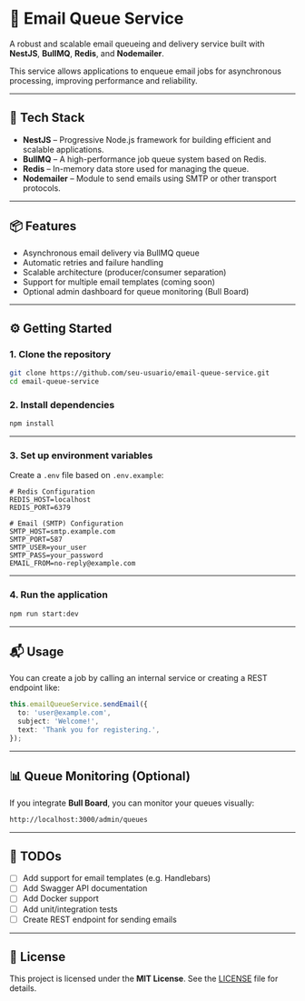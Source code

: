 # 📧 Email Queue Service

A robust and scalable email queueing and delivery service built with **NestJS**, **BullMQ**, **Redis**, and **Nodemailer**.

This service allows applications to enqueue email jobs for asynchronous processing, improving performance and reliability.

---

## 🚀 Tech Stack

- **NestJS** – Progressive Node.js framework for building efficient and scalable applications.
- **BullMQ** – A high-performance job queue system based on Redis.
- **Redis** – In-memory data store used for managing the queue.
- **Nodemailer** – Module to send emails using SMTP or other transport protocols.

---

## 📦 Features

- Asynchronous email delivery via BullMQ queue
- Automatic retries and failure handling
- Scalable architecture (producer/consumer separation)
- Support for multiple email templates (coming soon)
- Optional admin dashboard for queue monitoring (Bull Board)

---

## ⚙️ Getting Started

### 1. Clone the repository

```bash
git clone https://github.com/seu-usuario/email-queue-service.git
cd email-queue-service
```

### 2. Install dependencies

```bash
npm install
```

---

### 3. Set up environment variables

Create a `.env` file based on `.env.example`:

```env
# Redis Configuration
REDIS_HOST=localhost
REDIS_PORT=6379

# Email (SMTP) Configuration
SMTP_HOST=smtp.example.com
SMTP_PORT=587
SMTP_USER=your_user
SMTP_PASS=your_password
EMAIL_FROM=no-reply@example.com
```

---

### 4. Run the application

```bash
npm run start:dev
```

---

## 📬 Usage

You can create a job by calling an internal service or creating a REST endpoint like:

```ts
this.emailQueueService.sendEmail({
  to: 'user@example.com',
  subject: 'Welcome!',
  text: 'Thank you for registering.',
});
```
---

## 📊 Queue Monitoring (Optional)

If you integrate **Bull Board**, you can monitor your queues visually:

```bash
http://localhost:3000/admin/queues
```

---

## 🧪 TODOs

- [ ] Add support for email templates (e.g. Handlebars)
- [ ] Add Swagger API documentation
- [ ] Add Docker support
- [ ] Add unit/integration tests
- [ ] Create REST endpoint for sending emails
---

## 📝 License

This project is licensed under the **MIT License**. See the [LICENSE](./LICENSE) file for details.
